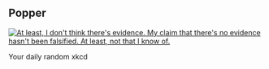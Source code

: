 ## Popper
[![At least, I don't think there's evidence. My claim that there's no evidence hasn't been falsified. At least, not that I know of.](https://imgs.xkcd.com/comics/popper.png)](https://xkcd.com/2078/ "At least, I don't think there's evidence. My claim that there's no evidence hasn't been falsified. At least, not that I know of.")

Your daily random xkcd
